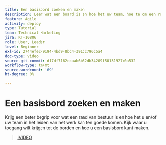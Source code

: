```yaml
---
title: Een basisbord zoeken en maken
description: Leer wat een board is en hoe het uw team, hoe te om een raad te vinden, en hoe te om te creëren zelf ten goede komt.
feature: Agile
activity: deploy
type: Tutorial
team: Technical Marketing
jira: KT-10806
role: User, Leader
level: Beginner
exl-id: 2744efec-9194-4bd9-8bc4-391cc796c5a4
doc-type: video
source-git-commit: d17df7162ccaab6b62db34209f50131927c0a532
workflow-type: tm+mt
source-wordcount: '69'
ht-degree: 0%

---
```


# Een basisbord zoeken en maken

Krijg een beter begrip voor wat een raad van bestuur is en hoe het u en/of uw team in het leiden van het werk kan ten goede komen. Kijk waar u toegang wilt krijgen tot de borden en hoe u een basisbord kunt maken.

>[!VIDEO](https://video.tv.adobe.com/v/346548/?quality=12&learn=on&enablevpops)
